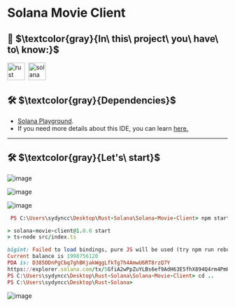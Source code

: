 # Solana Movie Client
## :dart: $\textcolor{gray}{In\ this\ project\ you\ have\ to\ know:}$ 

<div>
    <img src="https://encrypted-tbn0.gstatic.com/images?q=tbn:ANd9GcSl9Y65E5AMLiA5gsmRlAkbCq6TP97fVIR0hZ7zjqAQBw&s" title="rust" alt="rust" width="40" height="40"/>&nbsp;
      <img src="https://user-images.githubusercontent.com/109158340/207687793-d2fe408f-6bfc-4ce6-bfd0-ca7e8bcc17e7.png" title="solana" **alt="solana" width="40" height="40"/>
    </div>
 
 ##  🛠  $\textcolor{gray}{Dependencies}$
*  [Solana Playground](https://solana.com/tr/ecosystem/playground).
* If you need more details about this IDE, you can learn [here.](https://github.com/solana-playground/solana-playground)
---
##  🛠  $\textcolor{gray}{Let's\ start}$

![image](https://user-images.githubusercontent.com/109158340/208645177-cc2bdb3b-aaf6-4c16-92fc-0a05ab250f36.png)


![image](https://user-images.githubusercontent.com/109158340/208644928-be088c76-3367-4ccc-b08f-13e6a1c2f25b.png)


![image](https://user-images.githubusercontent.com/109158340/208645494-402408b5-b699-4017-be4c-057f1845067b.png)


```ruby
 PS C:\Users\sydyncc\Desktop\Rust-Solana\Solana-Movie-Client> npm start

> solana-movie-client@1.0.0 start
> ts-node src/index.ts

bigint: Failed to load bindings, pure JS will be used (try npm run rebuild?)
Current balance is 1998756120
PDA is: D385DDnPgCbq7ghBKjakWggLfkTg7h4AmwU6RT8rzQ7Y
https://explorer.solana.com/tx/5GfiA2wPpZuYLBs6ef9AdH63E5fhX894Q4rm4PmHaD2GduHtuaLKj3m4NrpwSPKtp3g8YHYqVzeMoVMmNCzouvjj?cluster=devnetFinished successfully
PS C:\Users\sydyncc\Desktop\Rust-Solana\Solana-Movie-Client> cd ..
PS C:\Users\sydyncc\Desktop\Rust-Solana> 
```

![image](https://user-images.githubusercontent.com/109158340/208645593-793f4d99-5241-41a0-be6c-193a5da56ba4.png)

